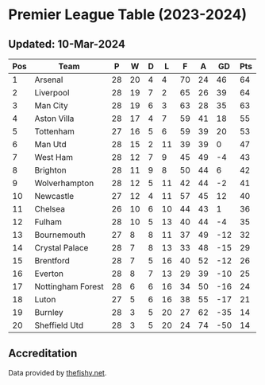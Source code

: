 # Premier League Table (2023-2024)
## Updated: 10-Mar-2024

| Pos | Team | P | W | D | L | F | A | GD | Pts |
| --- | --- | --- | --- | --- | --- | --- | --- | --- | --- |
| 1 | Arsenal | 28 | 20 | 4 | 4 | 70 | 24 | 46 | 64 |
| 2 | Liverpool | 28 | 19 | 7 | 2 | 65 | 26 | 39 | 64 |
| 3 | Man City | 28 | 19 | 6 | 3 | 63 | 28 | 35 | 63 |
| 4 | Aston Villa | 28 | 17 | 4 | 7 | 59 | 41 | 18 | 55 |
| 5 | Tottenham | 27 | 16 | 5 | 6 | 59 | 39 | 20 | 53 |
| 6 | Man Utd | 28 | 15 | 2 | 11 | 39 | 39 | 0 | 47 |
| 7 | West Ham | 28 | 12 | 7 | 9 | 45 | 49 | -4 | 43 |
| 8 | Brighton | 28 | 11 | 9 | 8 | 50 | 44 | 6 | 42 |
| 9 | Wolverhampton | 28 | 12 | 5 | 11 | 42 | 44 | -2 | 41 |
| 10 | Newcastle | 27 | 12 | 4 | 11 | 57 | 45 | 12 | 40 |
| 11 | Chelsea | 26 | 10 | 6 | 10 | 44 | 43 | 1 | 36 |
| 12 | Fulham | 28 | 10 | 5 | 13 | 40 | 44 | -4 | 35 |
| 13 | Bournemouth | 27 | 8 | 8 | 11 | 37 | 49 | -12 | 32 |
| 14 | Crystal Palace | 28 | 7 | 8 | 13 | 33 | 48 | -15 | 29 |
| 15 | Brentford | 28 | 7 | 5 | 16 | 40 | 52 | -12 | 26 |
| 16 | Everton | 28 | 8 | 7 | 13 | 29 | 39 | -10 | 25 |
| 17 | Nottingham Forest | 28 | 6 | 6 | 16 | 34 | 50 | -16 | 24 |
| 18 | Luton | 27 | 5 | 6 | 16 | 38 | 55 | -17 | 21 |
| 19 | Burnley | 28 | 3 | 5 | 20 | 27 | 62 | -35 | 14 |
| 20 | Sheffield Utd | 28 | 3 | 5 | 20 | 24 | 74 | -50 | 14 |

## Accreditation 

Data provided by [thefishy.net](https://www.thefishy.net/).